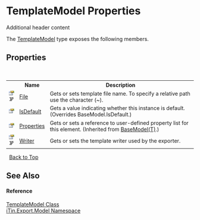 # TemplateModel Properties
Additional header content 

The <a href="T_iTin_Export_Model_TemplateModel">TemplateModel</a> type exposes the following members.


## Properties
&nbsp;<table><tr><th></th><th>Name</th><th>Description</th></tr><tr><td>![Public property](media/pubproperty.gif "Public property")![Code example](media/CodeExample.png "Code example")</td><td><a href="P_iTin_Export_Model_TemplateModel_File">File</a></td><td>
Gets or sets template file name. To specify a relative path use the character (~).</td></tr><tr><td>![Public property](media/pubproperty.gif "Public property")</td><td><a href="P_iTin_Export_Model_TemplateModel_IsDefault">IsDefault</a></td><td>
Gets a value indicating whether this instance is default.
 (Overrides BaseModel.IsDefault.)</td></tr><tr><td>![Public property](media/pubproperty.gif "Public property")</td><td><a href="P_iTin_Export_Model_BaseModel_1_Properties">Properties</a></td><td>
Gets or sets a reference to user-defined property list for this element.
 (Inherited from <a href="T_iTin_Export_Model_BaseModel_1">BaseModel(T)</a>.)</td></tr><tr><td>![Public property](media/pubproperty.gif "Public property")![Code example](media/CodeExample.png "Code example")</td><td><a href="P_iTin_Export_Model_TemplateModel_Writer">Writer</a></td><td>
Gets or sets the template writer used by the exporter.</td></tr></table>&nbsp;
<a href="#templatemodel-properties">Back to Top</a>

## See Also


#### Reference
<a href="T_iTin_Export_Model_TemplateModel">TemplateModel Class</a><br /><a href="N_iTin_Export_Model">iTin.Export.Model Namespace</a><br />